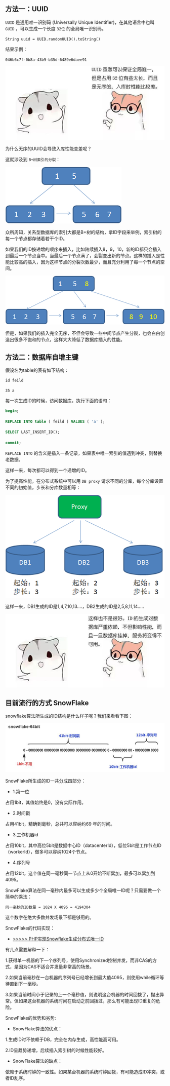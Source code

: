 ## 方法一：UUID

`UUID` 是通用唯一识别码 (Universally Unique Identifier)，在其他语言中也叫 `GUID` ，可以生成一个长度 `32位` 的全局唯一识别码。

`String uuid = UUID.randomUUID().toString()`

结果示例：

`046b6c7f-0b8a-43b9-b35d-6489e6daee91`

![](./images/1.jpeg)

为什么无序的UUID会导致入库性能变差呢？

这就涉及到 `B+树索引的分裂`：

![](./images/2.png)

众所周知，关系型数据库的索引大都是B+树的结构，拿ID字段来举例，索引树的每一个节点都存储着若干个ID。

如果我们的ID按递增的顺序来插入，比如陆续插入8，9，10，新的ID都只会插入到最后一个节点当中。当最后一个节点满了，会裂变出新的节点。这样的插入是性能比较高的插入，因为这样节点的分裂次数最少，而且充分利用了每一个节点的空间。

![](./images/3.png)

但是，如果我们的插入完全无序，不但会导致一些中间节点产生分裂，也会白白创造出很多不饱和的节点，这样大大降低了数据库插入的性能。

## 方法二：数据库自增主键

假设名为table的表有如下结构：

```
id feild

35 a
```

每一次生成ID的时候，访问数据库，执行下面的语句：

```sql
begin;

REPLACE INTO table ( feild ) VALUES ( 'a' );

SELECT LAST_INSERT_ID();

commit;
```

`REPLACE INTO` 的含义是插入一条记录，如果表中唯一索引的值遇到冲突，则替换老数据。

这样一来，每次都可以得到一个递增的ID。

为了提高性能，在分布式系统中可以用 `DB proxy` 请求不同的分库，每个分库设置不同的初始值，步长和分库数量相等：

![](./images/4.png)

这样一来，DB1生成的ID是1,4,7,10,13....，DB2生成的ID是2,5,8,11,14.....

![](./images/2.jpeg)

## 目前流行的方式 SnowFlake

snowflake算法所生成的ID结构是什么样子呢？我们来看看下图：

![](./images/3.jpeg)

SnowFlake所生成的ID一共分成四部分：

- 1.第一位

占用1bit，其值始终是0，没有实际作用。

- 2.时间戳

占用41bit，精确到毫秒，总共可以容纳约69 年的时间。

- 3.工作机器id

占用10bit，其中高位5bit是数据中心ID（datacenterId），低位5bit是工作节点ID（workerId），做多可以容纳1024个节点。

- 4.序列号

占用12bit，这个值在同一毫秒同一节点上从0开始不断累加，最多可以累加到4095。

SnowFlake算法在同一毫秒内最多可以生成多少个全局唯一ID呢？只需要做一个简单的乘法：

`同一毫秒的ID数量 = 1024 X 4096 = 4194304`

这个数字在绝大多数并发场景下都是够用的。

SnowFlake的代码实现：

- [>>>>> PHP实现Snowflake生成分布式唯一ID](https://github.com/Tinyming-GO/Notes/tree/master/Php/PHP实现Snowflake生成分布式唯一ID.md)

有几点需要解释一下：

1.获得单一机器的下一个序列号，使用Synchronized控制并发，而非CAS的方式，是因为CAS不适合并发量非常高的场景。

2.如果当前毫秒在一台机器的序列号已经增长到最大值4095，则使用while循环等待直到下一毫秒。

3.如果当前时间小于记录的上一个毫秒值，则说明这台机器的时间回拨了，抛出异常。但如果这台机器的系统时间在启动之前回拨过，那么有可能出现ID重复的危险。

SnowFlake的优势和劣势:

- SnowFlake算法的优点：

1.生成ID时不依赖于DB，完全在内存生成，高性能高可用。

2.ID呈趋势递增，后续插入索引树的时候性能较好。

- SnowFlake算法的缺点：

依赖于系统时钟的一致性。如果某台机器的系统时钟回拨，有可能造成ID冲突，或者ID乱序。

